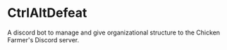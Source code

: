 # CtrlAltDefeat
 A discord bot to manage and give organizational structure to the Chicken Farmer's Discord server.
